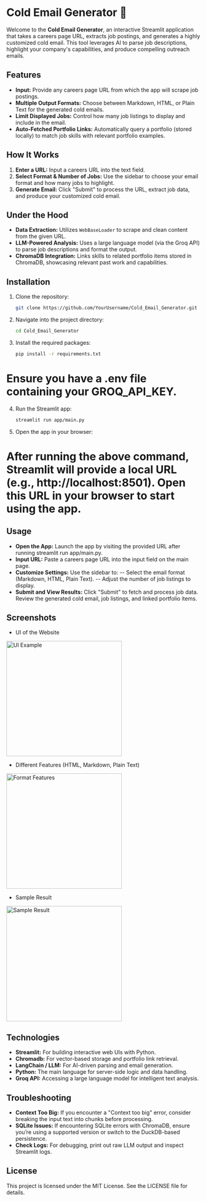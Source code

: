 # Cold Email Generator 📧

Welcome to the **Cold Email Generator**, an interactive Streamlit application that takes a careers page URL, extracts job postings, and generates a highly customized cold email. This tool leverages AI to parse job descriptions, highlight your company's capabilities, and produce compelling outreach emails.

## Features

- **Input:** Provide any careers page URL from which the app will scrape job postings.
- **Multiple Output Formats:** Choose between Markdown, HTML, or Plain Text for the generated cold emails.
- **Limit Displayed Jobs:** Control how many job listings to display and include in the email.
- **Auto-Fetched Portfolio Links:** Automatically query a portfolio (stored locally) to match job skills with relevant portfolio examples.

## How It Works

1. **Enter a URL:** Input a careers URL into the text field.
2. **Select Format & Number of Jobs:** Use the sidebar to choose your email format and how many jobs to highlight.
3. **Generate Email:** Click "Submit" to process the URL, extract job data, and produce your customized cold email.

## Under the Hood

- **Data Extraction:** Utilizes `WebBaseLoader` to scrape and clean content from the given URL.
- **LLM-Powered Analysis:** Uses a large language model (via the Groq API) to parse job descriptions and format the output.
- **ChromaDB Integration:** Links skills to related portfolio items stored in ChromaDB, showcasing relevant past work and capabilities.

## Installation

1. Clone the repository:
   ```bash
   git clone https://github.com/YourUsername/Cold_Email_Generator.git
   
2. Navigate into the project directory:
   ```bash
   cd Cold_Email_Generator
   
3. Install the required packages:
   ```bash
   pip install -r requirements.txt
# Ensure you have a .env file containing your GROQ_API_KEY.

4. Run the Streamlit app:
   ```bash
   streamlit run app/main.py

5. Open the app in your browser:

# After running the above command, Streamlit will provide a local URL (e.g., http://localhost:8501). Open this URL in your browser to start using the app.

## Usage
- **Open the App:** Launch the app by visiting the provided URL after running streamlit run app/main.py.
- **Input URL:** Paste a careers page URL into the input field on the main page.
- **Customize Settings:** Use the sidebar to:
-- Select the email format (Markdown, HTML, Plain Text).
-- Adjust the number of job listings to display.
- **Submit and View Results:** Click "Submit" to fetch and process job data. Review the generated cold email, job listings, and linked portfolio items.

## Screenshots
- UI of the Website
<img src="./images/ui_example.png" alt="UI Example" width="300"/>

- Different Features (HTML, Markdown, Plain Text)
<img src="./images/format_features.png" alt="Format Features" width="300"/>

- Sample Result
<img src="./images/sample_result.png" alt="Sample Result" width="300"/>

## Technologies
- **Streamlit:** For building interactive web UIs with Python.
- **Chromadb:** For vector-based storage and portfolio link retrieval.
- **LangChain / LLM:** For AI-driven parsing and email generation.
- **Python:** The main language for server-side logic and data handling.
- **Groq API:** Accessing a large language model for intelligent text analysis.

## Troubleshooting
- **Context Too Big:** If you encounter a "Context too big" error, consider breaking the input text into chunks before processing.
- **SQLite Issues:** If encountering SQLite errors with ChromaDB, ensure you’re using a supported version or switch to the DuckDB-based persistence.
- **Check Logs:** For debugging, print out raw LLM output and inspect Streamlit logs.


## License
This project is licensed under the MIT License. See the LICENSE file for details.

